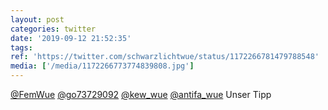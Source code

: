 ```yaml
---
layout: post
categories: twitter
date: '2019-09-12 21:52:35'
tags: 
ref: 'https://twitter.com/schwarzlichtwue/status/1172266781479788548'
media: ['/media/1172266773774839808.jpg']
---
```

[@FemWue](https://twitter.com/FemWue) [@go73729092](https://twitter.com/go73729092) [@kew_wue](https://twitter.com/kew_wue) [@antifa_wue](https://twitter.com/antifa_wue) Unser Tipp 